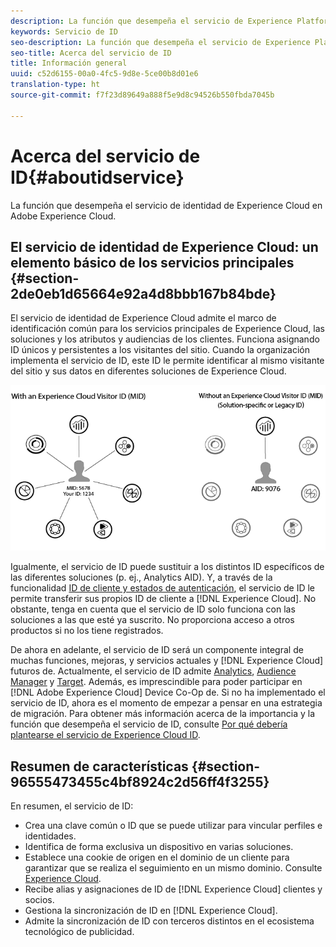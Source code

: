 ```yaml
---
description: La función que desempeña el servicio de Experience Platform ID en Adobe Experience Cloud.
keywords: Servicio de ID
seo-description: La función que desempeña el servicio de Experience Platform ID en Adobe Experience Cloud.
seo-title: Acerca del servicio de ID
title: Información general
uuid: c52d6155-00a0-4fc5-9d8e-5ce00b8d01e6
translation-type: ht
source-git-commit: f7f23d89649a888f5e9d8c94526b550fbda7045b

---
```



# Acerca del servicio de ID{#aboutidservice}

La función que desempeña el servicio de identidad de Experience Cloud en Adobe Experience Cloud.

<!--
mcvid-functionality.xml
-->

## El servicio de identidad de Experience Cloud: un elemento básico de los servicios principales {#section-2de0eb1d65664e92a4d8bbb167b84bde}

El servicio de identidad de Experience Cloud admite el marco de identificación común para los servicios principales de Experience Cloud, las soluciones y los atributos y audiencias de los clientes. Funciona asignando ID únicos y persistentes a los visitantes del sitio. Cuando la organización implementa el servicio de ID, este ID le permite identificar al mismo visitante del sitio y sus datos en diferentes soluciones de Experience Cloud.

![](assets/ecid.png)

Igualmente, el servicio de ID puede sustituir a los distintos ID específicos de las diferentes soluciones (p. ej., Analytics AID). Y, a través de la funcionalidad [ID de cliente y estados de autenticación](../reference/authenticated-state.md), el servicio de ID le permite transferir sus propios ID de cliente a [!DNL Experience Cloud]. No obstante, tenga en cuenta que el servicio de ID solo funciona con las soluciones a las que esté ya suscrito. No proporciona acceso a otros productos si no los tiene registrados.

De ahora en adelante, el servicio de ID será un componente integral de muchas funciones, mejoras, y servicios actuales y [!DNL Experience Cloud] futuros de. Actualmente, el servicio de ID admite [Analytics](http://www.adobe.com/es/marketing-cloud/web-analytics.html), [Audience Manager](http://www.adobe.com/es/marketing-cloud/data-management-platform.html) y [Target](http://www.adobe.com/es/marketing-cloud/testing-targeting.html). Además, es imprescindible para poder participar en [!DNL Adobe Experience Cloud] Device Co-Op de. Si no ha implementado el servicio de ID, ahora es el momento de empezar a pensar en una estrategia de migración. Para obtener más información acerca de la importancia y la función que desempeña el servicio de ID, consulte [Por qué debería plantearse el servicio de Experience Cloud ID](http://blogs.adobe.com/digitalmarketing/analytics/why-new-adobe-marketing-cloud-id-service-should-be-on-your-radar/).

## Resumen de características {#section-96555473455c4bf8924c2d56ff4f3255}

En resumen, el servicio de ID:

* Crea una clave común o ID que se puede utilizar para vincular perfiles e identidades.
* Identifica de forma exclusiva un dispositivo en varias soluciones.
* Establece una cookie de origen en el dominio de un cliente para garantizar que se realiza el seguimiento en un mismo dominio. Consulte [Experience Cloud](../introduction/cookies.md).
* Recibe alias y asignaciones de ID de [!DNL Experience Cloud] clientes y socios.
* Gestiona la sincronización de ID en [!DNL Experience Cloud].
* Admite la sincronización de ID con terceros distintos en el ecosistema tecnológico de publicidad.
